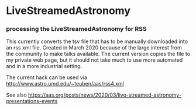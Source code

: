 # LiveStreamedAstronomy

### processing the LiveStreamedAstronomy for RSS

This currently converts the tsv file that has to be manually downloaded into an rss xml file.
Created in March 2020 because of the large interest from the community to make talks available.
The current version copies the file to my private web page, but it should not take much to
use more automated and in a more industrial setting.

The current hack can be used via http://www.astro.umd.edu/~teuben/aas/rss4.xml

See also https://aas.org/posts/news/2020/03/live-streamed-astronomy-presentations-events

